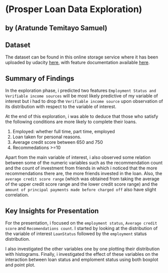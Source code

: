 # (Prosper Loan Data Exploration)
## by (Aratunde Temitayo Samuel)


## Dataset

The dataset can be found in this online storage service where it has been uploaded by udacity [here](https://www.google.com/url?q=https://s3.amazonaws.com/udacity-hosted-downloads/ud651/prosperLoanData.csv&sa=D&ust=1581581520570000),
with feature documentation available [here](https://www.google.com/url?q=https://docs.google.com/spreadsheet/ccc?key%3D0AllIqIyvWZdadDd5NTlqZ1pBMHlsUjdrOTZHaVBuSlE%26usp%3Dsharing&sa=D&ust=1554486256024000).

## Summary of Findings

In the exploration phase, i predicted two features `Employment Status and Verifiable income sources` will be most likely predictive of my variable of interest but i had to drop the `Verifiable income source` upon observation of its distribution with respect to the variable of interest.

At the end of this exploration, i was able to deduce that those who satisfy the following conditions are more likely to complete their loans.

1. Employed: whether full time, part time, employed
2. Loan taken for personal reasons.
3. Average credit score between 650 and 750
4. Recommedations >=10

Apart from the main variable of interest, i also observed some relation between some of the numeric variables such as the recommendation count and the count of investment from friends in which i noticed that the more recommendations there are, the more friends invested in the loan.
Also, the `average credit score range` (which was obtained from taking the average of the upper credit score range and the lower credit score range) and the `amount of principal payments made before charged off` also have slight correlation.


## Key Insights for Presentation

For the presentation, i focused on the `employment status`, `Average credit score` and `Recomendations count`.
I started by looking at the distribution of the variable of interest `LoanStatus` followed by the `employment` status distribution.

I also investigated the other variables one by one plotting their distribution with histograms.
Finally, i investigated the effect of these variables on the interaction between loan status and emploment status using both boxplot and point plot.